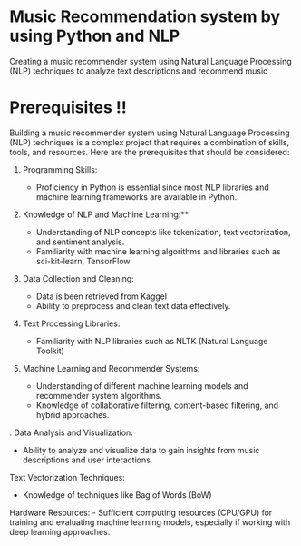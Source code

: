 # Music Recommendation system by using Python and NLP


Creating a music recommender system using Natural Language Processing (NLP) techniques to analyze text descriptions and recommend music 

# Prerequisites !!
Building a music recommender system using Natural Language Processing (NLP) techniques is a complex project that requires a combination of skills, tools, and resources. Here are the prerequisites that should be considered:

1. Programming Skills:
   - Proficiency in Python is essential since most NLP libraries and machine learning frameworks are available in Python.

2. Knowledge of NLP and Machine Learning:**
   - Understanding of NLP concepts like tokenization, text vectorization, and sentiment analysis.
   - Familiarity with machine learning algorithms and libraries such as sci-kit-learn, TensorFlow

3. Data Collection and Cleaning:
   - Data is been retrieved from Kaggel
   - Ability to preprocess and clean text data effectively.

4. Text Processing Libraries:
   - Familiarity with NLP libraries such as NLTK (Natural Language Toolkit) 

5. Machine Learning and Recommender Systems:
   - Understanding of different machine learning models and recommender system algorithms.
   - Knowledge of collaborative filtering, content-based filtering, and hybrid approaches.

. Data Analysis and Visualization:
   - Ability to analyze and visualize data to gain insights from music descriptions and user interactions.

 Text Vectorization Techniques:
   - Knowledge of techniques like Bag of Words (BoW)
    
Hardware Resources:
    - Sufficient computing resources (CPU/GPU) for training and evaluating machine learning models, especially if working 
      with deep learning approaches.





